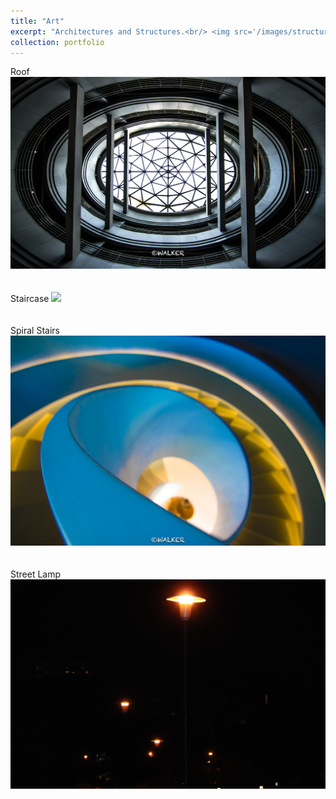 ```yaml
---
title: "Art"
excerpt: "Architectures and Structures.<br/> <img src='/images/structure/1.jpg'>"
collection: portfolio
---
```

Roof
<img src='/images/structure/2.jpg'><br/><br/><br/>
Staircase
<img src='/images/structure/3.jpg'><br/><br/><br/>
Spiral Stairs
<img src='/images/structure/4.jpg'><br/><br/><br/>
Street Lamp
<img src='/images/structure/5.jpg'>
